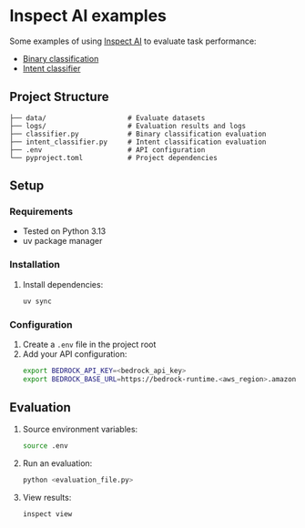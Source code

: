 # Inspect AI examples
Some examples of using [Inspect AI](https://inspect.aisi.org.uk/) to evaluate task performance:
* [Binary classification](./classifier.py)
* [Intent classifier](./intent_classifier.py)

## Project Structure
```
├── data/                    # Evaluate datasets
├── logs/                    # Evaluation results and logs
├── classifier.py            # Binary classification evaluation
├── intent_classifier.py     # Intent classification evaluation
├── .env                     # API configuration
└── pyproject.toml           # Project dependencies
```

## Setup

### Requirements
- Tested on Python 3.13
- uv package manager

### Installation
1. Install dependencies:
   ```bash
   uv sync
   ```

### Configuration
1. Create a `.env` file in the project root
2. Add your API configuration:
   ```bash
   export BEDROCK_API_KEY=<bedrock_api_key>
   export BEDROCK_BASE_URL=https://bedrock-runtime.<aws_region>.amazonaws.com/openai/v1
   ```

## Evaluation
1. Source environment variables:
   ```bash
   source .env
   ```

2. Run an evaluation:
   ```bash
   python <evaluation_file.py>
   ```

3. View results:
    ```bash
    inspect view
    ```